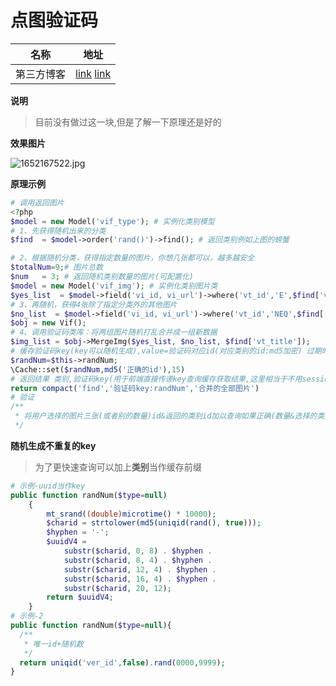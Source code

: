 # 点图验证码

| 名称       | 地址                                                         |
| ---------- | ------------------------------------------------------------ |
| 第三方博客 | [link](https://learnku.com/articles/61532)  [link](https://www.thinkphp.cn/code/4207.html) |

**说明**

> 目前没有做过这一块,但是了解一下原理还是好的

**效果图片**

![1652167522.jpg](https://s2.loli.net/2022/05/10/kI629M7a5ZQwcLA.png)

**原理示例**

```php
# 调用返回图片
<?php
$model = new Model('vif_type'); # 实例化类别模型 
# 1、先获得随机出来的分类
$find  = $model->order('rand()')->find(); # 返回类别例如上图的螃蟹

# 2、根据随机分类，获得指定数量的图片，你想几张都可以，越多越安全
$totalNum=9;# 图片总数
$num   = 3; # 返回随机类别数量的图片(可配置化)
$model = new Model('vif_img'); # 实例化类别图片类
$yes_list  = $model->field('vi_id, vi_url')->where('vt_id','E',$find['vt_id'])->order('rand()')->limit($num)->select();
# 3、再随机，获得4张除了指定分类外的其他图片
$no_list  = $model->field('vi_id, vi_url')->where('vt_id','NEQ',$find['vt_id'])->order('rand()')->limit($totalNum-$num)->select();
$obj = new Vif();
# 4、调用验证码类库：将两组图片随机打乱合并成一组新数据
$img_list = $obj->MergeImg($yes_list, $no_list, $find['vt_title']);
# 缓存验证码key(key可以随机生成),value=验证码对应id(对应类别的id:md5加密) 过期时间15秒
$randNum=$this->randNum;
\Cache::set($randNum,md5('正确的id'),15)
# 返回结果 类别,验证码key(用于前端直接传递key查询缓存获取结果,这里相当于不用session去判断用户)    
return compact('find','验证码key:randNum','合并的全部图片')
# 验证
/**
 * 将用户选择的图片三张(或者别的数量)id&返回的类别id加以查询如果正确(数量&选择的类别图片正确) session或者缓存比较如果正确然后可以下一步
 */
```

**随机生成不重复的key**

> 为了更快速查询可以加上**类别**当作缓存前缀

```php
# 示例-uuid当作key  
public function randNum($type=null)
    {
        mt_srand((double)microtime() * 10000);
        $charid = strtolower(md5(uniqid(rand(), true)));
        $hyphen = '-';
        $uuidV4 =
            substr($charid, 0, 8) . $hyphen .
            substr($charid, 8, 4) . $hyphen .
            substr($charid, 12, 4) . $hyphen .
            substr($charid, 16, 4) . $hyphen .
            substr($charid, 20, 12);
        return $uuidV4;
    }
# 示例-2
public function randNum($type=null){
  /**
   * 唯一id+随机数
   */
  return uniqid('ver_id',false).rand(0000,9999);
}
```


